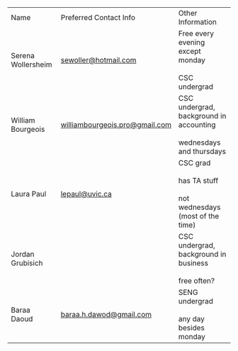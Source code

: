
|   |   |   |
|---|---|---|
|Name|Preferred Contact Info|Other Information|
|Serena Wollersheim|sewoller@hotmail.com|Free every evening except monday<br><br>CSC undergrad|
|William Bourgeois|williambourgeois.pro@gmail.com|CSC undergrad, background in accounting<br><br>wednesdays and thursdays|
|Laura Paul|lepaul@uvic.ca|CSC grad<br><br>has TA stuff<br><br>not wednesdays (most of the time)|
|Jordan Grubisich||CSC undergrad, background in business<br><br>free often?|
|Baraa Daoud|baraa.h.dawod@gmail.com|SENG undergrad<br><br>any day besides monday|
